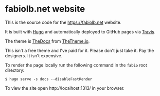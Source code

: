 # fabiolb.net website

This is the source code for the https://fabiolb.net website.

It is built with [Hugo](https://gohugo.io/) and automatically deployed to GitHub pages via
[Travis](https://travis-ci.org/).

The theme is [TheDocs](http://thetheme.io/thedocs/) from [TheTheme.io](http://thetheme.io/).

This isn't a free theme and I've paid for it. Please don't just take it. Pay the designers.
It isn't expensive.

To render the page locally run the following command in the `fabio` root directory:

    $ hugo serve -s docs --disableFastRender

To view the site open http://localhost:1313/ in your browser.
